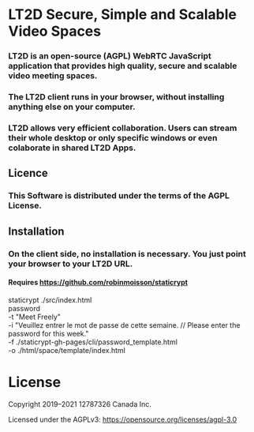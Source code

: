 # LT2D Secure, Simple and Scalable Video Spaces

### LT2D is an open-source (AGPL) WebRTC JavaScript application that provides high quality, secure and scalable video meeting spaces.
### The LT2D client runs in your browser, without installing anything else on your computer.
### LT2D allows very efficient collaboration. Users can stream their whole desktop or only specific windows or even colaborate in shared LT2D Apps.

## Licence

### This Software is distributed under the terms of the AGPL License.

## Installation

### On the client side, no installation is necessary. You just point your browser to your LT2D URL.

#### Requires https://github.com/robinmoisson/staticrypt

staticrypt ./src/index.html \
   password \
  -t "Meet Freely" \
  -i "Veuillez entrer le mot de passe de cette semaine. // Please enter the password for this week." \
  -f ./staticrypt-gh-pages/cli/password_template.html \
  -o ./html/space/template/index.html


# License
Copyright 2019–2021 12787326 Canada Inc.

Licensed under the AGPLv3: https://opensource.org/licenses/agpl-3.0
